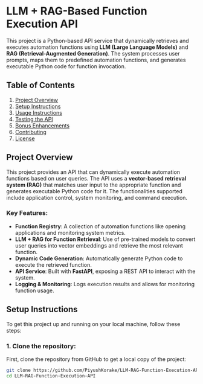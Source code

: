 # LLM + RAG-Based Function Execution API

This project is a Python-based API service that dynamically retrieves and executes automation functions using **LLM (Large Language Models)** and **RAG (Retrieval-Augmented Generation)**. The system processes user prompts, maps them to predefined automation functions, and generates executable Python code for function invocation.

## Table of Contents
1. [Project Overview](#project-overview)
2. [Setup Instructions](#setup-instructions)
3. [Usage Instructions](#usage-instructions)
4. [Testing the API](#testing-the-api)
5. [Bonus Enhancements](#bonus-enhancements)
6. [Contributing](#contributing)
7. [License](#license)

## Project Overview

This project provides an API that can dynamically execute automation functions based on user queries. The API uses a **vector-based retrieval system (RAG)** that matches user input to the appropriate function and generates executable Python code for it. The functionalities supported include application control, system monitoring, and command execution.

### Key Features:
- **Function Registry**: A collection of automation functions like opening applications and monitoring system metrics.
- **LLM + RAG for Function Retrieval**: Use of pre-trained models to convert user queries into vector embeddings and retrieve the most relevant function.
- **Dynamic Code Generation**: Automatically generate Python code to execute the retrieved function.
- **API Service**: Built with **FastAPI**, exposing a REST API to interact with the system.
- **Logging & Monitoring**: Logs execution results and allows for monitoring function usage.

## Setup Instructions

To get this project up and running on your local machine, follow these steps:

### 1. Clone the repository:
First, clone the repository from GitHub to get a local copy of the project:
```bash
git clone https://github.com/PiyushKorake/LLM-RAG-Function-Execution-API.git
cd LLM-RAG-Function-Execution-API
